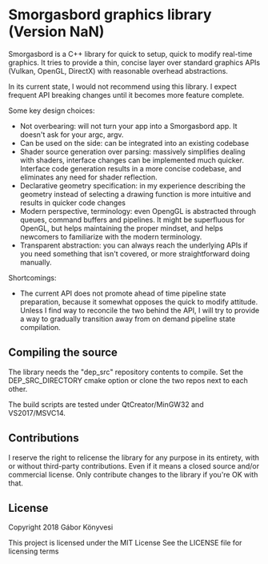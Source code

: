 # Smorgasbord graphics library (Version NaN)

Smorgasbord is a C++ library for quick to setup, quick to modify real-time
graphics. It tries to provide a thin, concise layer over standard graphics
APIs (Vulkan, OpenGL, DirectX) with reasonable overhead abstractions.

In its current state, I would not recommend using this library. I expect
frequent API breaking changes until it becomes more feature complete.

Some key design choices:

 - Not overbearing: will not turn your app into a Smorgasbord app. It doesn't ask for your argc, argv.
 - Can be used on the side: can be integrated into an existing codebase
 - Shader source generation over parsing: massively simplifies dealing with shaders, interface changes can be implemented much quicker. Interface code generation results in a more concise codebase, and eliminates any need for shader reflection.
 - Declarative geometry specification: in my experience describing the geometry instead of selecting a drawing function is more intuitive and results in quicker code changes
 - Modern perspective, terminology: even OpengGL is abstracted through queues, command buffers and pipelines. It might be superfluous for OpenGL, but helps maintaining the proper mindset, and helps newcomers to familiarize with the modern terminology.
 - Transparent abstraction: you can always reach the underlying APIs if you need something that isn't covered, or more straightforward doing manually.

Shortcomings:

 - The current API does not promote ahead of time pipeline state preparation, because it somewhat opposes the quick to modify attitude. Unless I find way to reconcile the two behind the API, I will try to provide a way to gradually transition away from on demand pipeline state compilation.

## Compiling the source

The library needs the "dep_src" repository contents to compile. Set the
DEP_SRC_DIRECTORY cmake option or clone the two repos next to each other.

The build scripts are tested under QtCreator/MinGW32 and VS2017/MSVC14.

## Contributions

I reserve the right to relicense the library for any purpose in its entirety,
with or without third-party contributions. Even if it means a closed source
and/or commercial license. Only contribute changes to the library if you're
OK with that.

## License

Copyright 2018 Gábor Könyvesi

This project is licensed under the MIT License
See the LICENSE file for licensing terms
